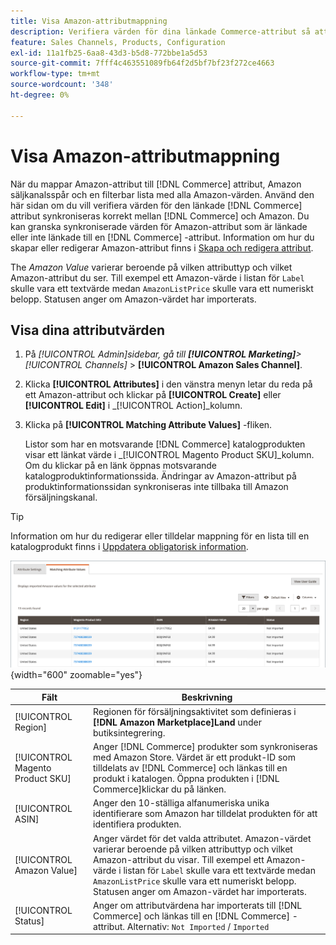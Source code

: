 ```yaml
---
title: Visa Amazon-attributmappning
description: Verifiera värden för dina länkade Commerce-attribut så att de synkroniseras korrekt mellan Commerce och Amazon.
feature: Sales Channels, Products, Configuration
exl-id: 11a1fb25-6aa8-43d3-b5d8-772bbe1a5d53
source-git-commit: 7fff4c463551089fb64f2d5bf7bf23f272ce4663
workflow-type: tm+mt
source-wordcount: '348'
ht-degree: 0%

---
```


# Visa Amazon-attributmappning

När du mappar Amazon-attribut till [!DNL Commerce] attribut, Amazon säljkanalsspår och en filterbar lista med alla Amazon-värden. Använd den här sidan om du vill verifiera värden för den länkade [!DNL Commerce] attribut synkroniseras korrekt mellan [!DNL Commerce] och Amazon. Du kan granska synkroniserade värden för Amazon-attribut som är länkade eller inte länkade till en [!DNL Commerce] -attribut. Information om hur du skapar eller redigerar Amazon-attribut finns i [Skapa och redigera attribut](./creating-attributes.md).

The _Amazon Value_ varierar beroende på vilken attributtyp och vilket Amazon-attribut du ser. Till exempel ett Amazon-värde i listan för `Label` skulle vara ett textvärde medan `AmazonListPrice` skulle vara ett numeriskt belopp. Statusen anger om Amazon-värdet har importerats.

## Visa dina attributvärden

1. På _[!UICONTROL Admin]_sidebar, gå till **[!UICONTROL Marketing]**>_[!UICONTROL Channels]_ > **[!UICONTROL Amazon Sales Channel]**.

1. Klicka **[!UICONTROL Attributes]** i den vänstra menyn letar du reda på ett Amazon-attribut och klickar på **[!UICONTROL Create]** eller **[!UICONTROL Edit]** i _[!UICONTROL Action]_kolumn.

1. Klicka på **[!UICONTROL Matching Attribute Values]** -fliken.

   Listor som har en motsvarande [!DNL Commerce] katalogprodukten visar ett länkat värde i _[!UICONTROL Magento Product SKU]_kolumn. Om du klickar på en länk öppnas motsvarande katalogproduktinformationssida. Ändringar av Amazon-attribut på produktinformationssidan synkroniseras inte tillbaka till Amazon försäljningskanal.

>[!TIP]
>Information om hur du redigerar eller tilldelar mappning för en lista till en katalogprodukt finns i [Uppdatera obligatorisk information](./amazon-manually-update-incomplete-listing.md).

![Visa attributvärden](assets/amazon-managing-attribute-values.png){width="600" zoomable="yes"}

| Fält | Beskrivning |
|----------------------------------|----------------------------------------------------------------------------------------------------------------------------------------------------------------------------------------------------------------------------------------------------------------------------------------------------------------------------------------|
| [!UICONTROL Region] | Regionen för försäljningsaktivitet som definieras i **[!DNL Amazon Marketplace]Land** under butiksintegrering. |
| [!UICONTROL Magento Product SKU] | Anger [!DNL Commerce] produkter som synkroniseras med Amazon Store. Värdet är ett produkt-ID som tilldelats av [!DNL Commerce] och länkas till en produkt i katalogen. Öppna produkten i [!DNL Commerce]klickar du på länken. |
| [!UICONTROL ASIN] | Anger den 10-ställiga alfanumeriska unika identifierare som Amazon har tilldelat produkten för att identifiera produkten. |
| [!UICONTROL Amazon Value] | Anger värdet för det valda attributet. Amazon-värdet varierar beroende på vilken attributtyp och vilket Amazon-attribut du visar. Till exempel ett Amazon-värde i listan för `Label` skulle vara ett textvärde medan `AmazonListPrice` skulle vara ett numeriskt belopp. Statusen anger om Amazon-värdet har importerats. |
| [!UICONTROL Status] | Anger om attributvärdena har importerats till [!DNL Commerce] och länkas till en [!DNL Commerce] -attribut. Alternativ: `Not Imported` / `Imported` |
